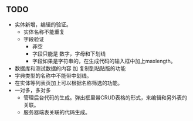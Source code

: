 ## TODO
* 实体新增，编辑的验证。
  * 实体名称不能重复
  * 字段验证
    * 非空
    * 字段只能是 数字，字母和下划线
    * 字段如果是字符串的，在生成代码的输入框中加上maxlength。
* 数据库和测试数据的内容 加 复制到粘贴版的功能
* 字典类型的名称中不能带中划线。
* 在实体等列表页加上可以根据名称筛选的功能。
* 一对多，多对多
  * 管理后台代码的生成。弹出框里带CRUD表格的形式，来编辑和另外表的关联。
  * 服务器端表关联的代码生成。
